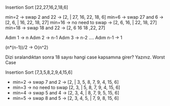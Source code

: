 
 Insertion Sort
[22,27,16,2,18,6] 


 min=2 -> swap 2 and 22 -> [2, | 27, 16, 22, 18, 6]
 min=6 -> swap 27 and 6 -> [2, 6, | 16, 22, 18, 27]
 min=16 -> no need to swap -> [2, 6, 16, | 22, 18, 27]
 min=18 -> swap 18 and 22 -> [2, 6 16 18 ,22, 27]



Adım 1 -> n
Adım 2 -> n-1
Adım 3 -> n-2
....
Adım n-1 -> 1

 (n*(n-1))/2 -> O(n^2)


 Dizi sıralandıktan sonra 18 sayısı hangi case kapsamına girer? Yazınız.
Worst Case




Insertion Sort
 [7,3,5,8,2,9,4,15,6] 

- min=2 -> swap 7 and 2 -> [2, | 3, 5, 8, 7, 9, 4, 15, 6]
- min=3 -> no need to swap [2, 3, | 5, 8, 7, 9, 4, 15, 6]
- min=4 -> swap 5 and 4 -> [2, 3, 4, | 8, 7, 9, 5, 15, 6]
- min=5 -> swap 8 and 5 -> [2, 3, 4, 5, | 7, 9, 8, 15, 6]
